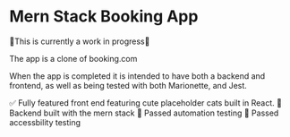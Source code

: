 # Mern Stack Booking App

🚧This is currently a work in progress🚧

The app is a clone of booking.com

When the app is completed it is intended to have both a backend and frontend, as well as being tested with both Marionette, and Jest.


✅ Fully featured front end featuring cute placeholder cats built in React.
🔲 Backend built with the mern stack
🔲 Passed automation testing
🔲 Passed accessbility testing